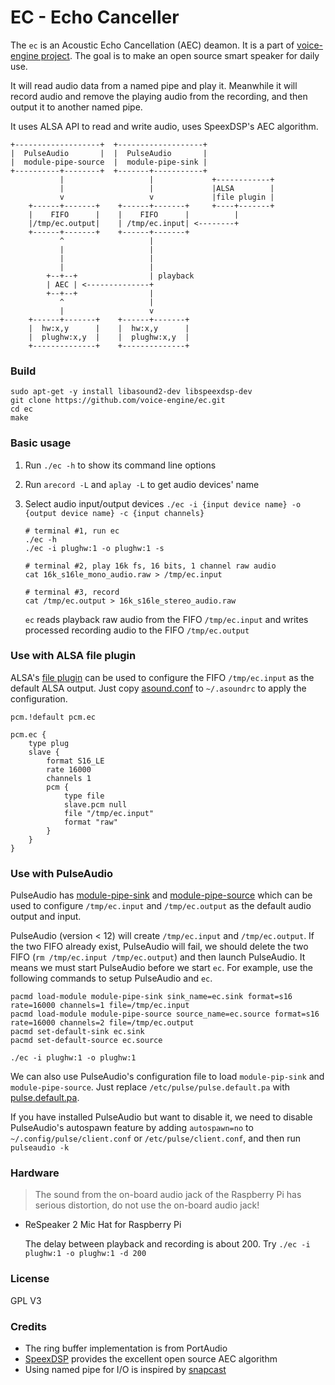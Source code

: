 EC - Echo Canceller
===================

The `ec` is an Acoustic Echo Cancellation (AEC) deamon.
It is a part of [voice-engine project](https://github.com/voice-engine).
The goal is to make an open source smart speaker for daily use.

It will read audio data from a named pipe and play it.
Meanwhile it will record audio and remove the playing audio from the recording,
and then output it to another named pipe.

It uses ALSA API to read and write audio, uses SpeexDSP's AEC algorithm.


```
+-------------------+  +-------------------+
|  PulseAudio       |  |  PulseAudio       |
|  module-pipe-source  |  module-pipe-sink |
+----------+--------+  +-------+-----------+
           |                   |             +------------+
           |                   |             |ALSA        |
           v                   v             |file plugin |
    +------+-------+    +------+-------+     +----+-------+
    |    FIFO      |    |    FIFO      |          |
    |/tmp/ec.output|    | /tmp/ec.input| <--------+
    +------+-------+    +------+-------+
           ^                   |
           |                   |
           |                   |
           |                   |
        +--+--+                | playback
        | AEC | <--------------+
        +--+--+                |
           ^                   |
           |                   v
    +------+-------+    +------+-------+
    |  hw:x,y      |    |  hw:x,y      |
    |  plughw:x,y  |    |  plughw:x,y  |
    +--------------+    +--------------+
```

### Build
```
sudo apt-get -y install libasound2-dev libspeexdsp-dev
git clone https://github.com/voice-engine/ec.git
cd ec
make
```

### Basic usage
1. Run `./ec -h` to show its command line options
2. Run `arecord -L` and `aplay -L` to get audio devices' name
3. Select audio input/output devices `./ec -i {input device name} -o {output device name} -c {input channels}`

    ```
    # terminal #1, run ec
    ./ec -h
    ./ec -i plughw:1 -o plughw:1 -s

    # terminal #2, play 16k fs, 16 bits, 1 channel raw audio
    cat 16k_s16le_mono_audio.raw > /tmp/ec.input

    # terminal #3, record
    cat /tmp/ec.output > 16k_s16le_stereo_audio.raw
    ```
    `ec` reads playback raw audio from the FIFO `/tmp/ec.input` and writes processed recording audio to the FIFO `/tmp/ec.output`

### Use with ALSA file plugin
ALSA's [file plugin](https://www.alsa-project.org/alsa-doc/alsa-lib/pcm_plugins.html) can be used to configure the FIFO `/tmp/ec.input` as the default ALSA output. Just copy [asound.conf](asound.conf) to `~/.asoundrc` to apply the configuration.

```
pcm.!default pcm.ec

pcm.ec {
    type plug
    slave {
        format S16_LE
        rate 16000
        channels 1
        pcm {
            type file
            slave.pcm null
            file "/tmp/ec.input"
            format "raw"
        }
    }
}
```


### Use with PulseAudio
PulseAudio has [module-pipe-sink](https://www.freedesktop.org/wiki/Software/PulseAudio/Documentation/User/Modules/#index1h3) and [module-pipe-source](https://www.freedesktop.org/wiki/Software/PulseAudio/Documentation/User/Modules/#index2h3) which can be used to configure `/tmp/ec.input` and `/tmp/ec.output` as the default audio output and input.

PulseAudio (version < 12) will create `/tmp/ec.input` and `/tmp/ec.output`. If the two FIFO already exist, PulseAudio will fail, we should delete the two FIFO (`rm /tmp/ec.input /tmp/ec.output`) and then launch PulseAudio. It means we must start PulseAudio before we start `ec`. For example, use the following commands to setup PulseAudio and `ec`.

```
pacmd load-module module-pipe-sink sink_name=ec.sink format=s16 rate=16000 channels=1 file=/tmp/ec.input
pacmd load-module module-pipe-source source_name=ec.source format=s16 rate=16000 channels=2 file=/tmp/ec.output
pacmd set-default-sink ec.sink
pacmd set-default-source ec.source

./ec -i plughw:1 -o plughw:1
```

 We can also use PulseAudio's configuration file to load `module-pip-sink` and `module-pipe-source`. Just replace `/etc/pulse/pulse.default.pa` with [pulse.default.pa](pulse.default.pa).

If you have installed PulseAudio but want to disable it, we need to disable PulseAudio's autospawn feature by adding `autospawn=no` to `~/.config/pulse/client.conf` or `/etc/pulse/client.conf`, and then run `pulseaudio -k`

### Hardware
>The sound from the on-board audio jack of the Raspberry Pi has serious distortion, do not use the on-board audio jack!

+ ReSpeaker 2 Mic Hat for Raspberry Pi

  The delay between playback and recording is about 200. Try `./ec -i plughw:1 -o plughw:1 -d 200`

### License
GPL V3

### Credits
+ The ring buffer implementation is from PortAudio
+ [SpeexDSP](https://github.com/xiph/speexdsp) provides the excellent open source AEC algorithm
+ Using named pipe for I/O is inspired by [snapcast](https://github.com/badaix/snapcast)
